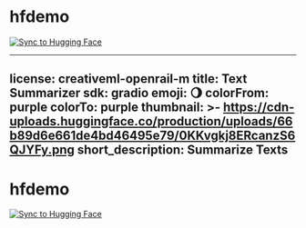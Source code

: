 # hfdemo

[![Sync to Hugging Face](https://github.com/Mudathir-Salahudeen/mlops-hf-text-summarizer/actions/workflows/main.yml/badge.svg)](https://github.com/Mudathir-Salahudeen/mlops-hf-text-summarizer/actions/workflows/main.yml)

---
license: creativeml-openrail-m
title: Text Summarizer
sdk: gradio
emoji: 🌖
colorFrom: purple
colorTo: purple
thumbnail: >-
  https://cdn-uploads.huggingface.co/production/uploads/66b89d6e661de4bd46495e79/0KKvgkj8ERcanzS6QJYFy.png
short_description: Summarize Texts
---
# hfdemo

[![Sync to Hugging Face](https://github.com/Mudathir-Salahudeen/mlops-hf-text-summarizer/actions/workflows/main.yml/badge.svg)](https://github.com/Mudathir-Salahudeen/mlops-hf-text-summarizer/actions/workflows/main.yml)
